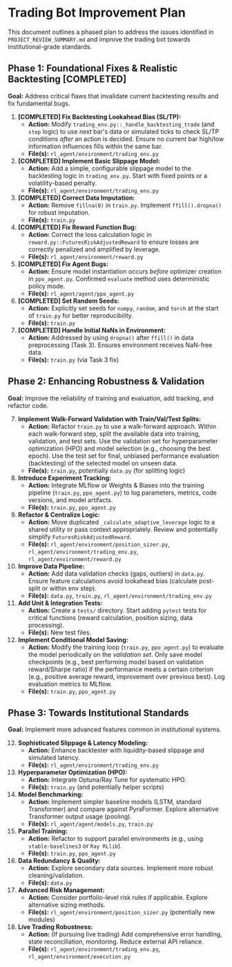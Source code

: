 # Trading Bot Improvement Plan

This document outlines a phased plan to address the issues identified in `PROJECT_REVIEW_SUMMARY.md` and improve the trading bot towards institutional-grade standards.

## Phase 1: Foundational Fixes & Realistic Backtesting [COMPLETED]

**Goal:** Address critical flaws that invalidate current backtesting results and fix fundamental bugs.

1.  **[COMPLETED] Fix Backtesting Lookahead Bias (SL/TP):**
    *   **Action:** Modify `trading_env.py::_handle_backtesting_trade` (and `step` logic) to use *next* bar's data or simulated ticks to check SL/TP conditions *after* an action is decided. Ensure no current bar high/low information influences fills within the same bar.
    *   **File(s):** `rl_agent/environment/trading_env.py`
2.  **[COMPLETED] Implement Basic Slippage Model:**
    *   **Action:** Add a simple, configurable slippage model to the backtesting logic in `trading_env.py`. Start with fixed points or a volatility-based penalty.
    *   **File(s):** `rl_agent/environment/trading_env.py`
3.  **[COMPLETED] Correct Data Imputation:**
    *   **Action:** Remove `fillna(0)` in `train.py`. Implement `ffill().dropna()` for robust imputation.
    *   **File(s):** `train.py`
4.  **[COMPLETED] Fix Reward Function Bug:**
    *   **Action:** Correct the loss calculation logic in `reward.py::FuturesRiskAdjustedReward` to ensure losses are correctly penalized and amplified by leverage.
    *   **File(s):** `rl_agent/environment/reward.py`
5.  **[COMPLETED] Fix Agent Bugs:**
    *   **Action:** Ensure model instantiation occurs *before* optimizer creation in `ppo_agent.py`. Confirmed `evaluate` method uses deterministic policy mode.
    *   **File(s):** `rl_agent/agent/ppo_agent.py`
6.  **[COMPLETED] Set Random Seeds:**
    *   **Action:** Explicitly set seeds for `numpy`, `random`, and `torch` at the start of `train.py` for better reproducibility.
    *   **File(s):** `train.py`
7.  **[COMPLETED] Handle Initial NaNs in Environment:**
    *   **Action:** Addressed by using `dropna()` after `ffill()` in data preprocessing (Task 3). Ensures environment receives NaN-free data.
    *   **File(s):** `train.py` (via Task 3 fix)

## Phase 2: Enhancing Robustness & Validation

**Goal:** Improve the reliability of training and evaluation, add tracking, and refactor code.

7.  **Implement Walk-Forward Validation with Train/Val/Test Splits:**
    *   **Action:** Refactor `train.py` to use a walk-forward approach. Within each walk-forward step, split the available data into training, validation, and test sets. Use the validation set for hyperparameter optimization (HPO) and model selection (e.g., choosing the best epoch). Use the test set for final, unbiased performance evaluation (backtesting) of the selected model on unseen data.
    *   **File(s):** `train.py`, potentially `data.py` (for splitting logic)
8.  **Introduce Experiment Tracking:**
    *   **Action:** Integrate MLflow or Weights & Biases into the training pipeline (`train.py`, `ppo_agent.py`) to log parameters, metrics, code versions, and model artifacts.
    *   **File(s):** `train.py`, `ppo_agent.py`
9.  **Refactor & Centralize Logic:**
    *   **Action:** Move duplicated `_calculate_adaptive_leverage` logic to a shared utility or pass context appropriately. Review and potentially simplify `FuturesRiskAdjustedReward`.
    *   **File(s):** `rl_agent/environment/position_sizer.py`, `rl_agent/environment/trading_env.py`, `rl_agent/environment/reward.py`
10. **Improve Data Pipeline:**
    *   **Action:** Add data validation checks (gaps, outliers) in `data.py`. Ensure feature calculations avoid lookahead bias (calculate post-split or within env step).
    *   **File(s):** `data.py`, `train.py`, `rl_agent/environment/trading_env.py`
11. **Add Unit & Integration Tests:**
    *   **Action:** Create a `tests/` directory. Start adding `pytest` tests for critical functions (reward calculation, position sizing, data processing).
    *   **File(s):** New test files.
12. **Implement Conditional Model Saving:**
    *   **Action:** Modify the training loop (`train.py`, `ppo_agent.py`) to evaluate the model periodically on the *validation set*. Only save model checkpoints (e.g., best performing model based on validation reward/Sharpe ratio) if the performance meets a certain criterion (e.g., positive average reward, improvement over previous best). Log evaluation metrics to MLflow.
    *   **File(s):** `train.py`, `ppo_agent.py`

## Phase 3: Towards Institutional Standards

**Goal:** Implement more advanced features common in institutional systems.

12. **Sophisticated Slippage & Latency Modeling:**
    *   **Action:** Enhance backtester with liquidity-based slippage and simulated latency.
    *   **File(s):** `rl_agent/environment/trading_env.py`
13. **Hyperparameter Optimization (HPO):**
    *   **Action:** Integrate Optuna/Ray Tune for systematic HPO.
    *   **File(s):** `train.py` (and potentially helper scripts)
14. **Model Benchmarking:**
    *   **Action:** Implement simpler baseline models (LSTM, standard Transformer) and compare against PyraFormer. Explore alternative Transformer output usage (pooling).
    *   **File(s):** `rl_agent/agent/models.py`, `train.py`
15. **Parallel Training:**
    *   **Action:** Refactor to support parallel environments (e.g., using `stable-baselines3` or `Ray RLlib`).
    *   **File(s):** `train.py`, `ppo_agent.py`
16. **Data Redundancy & Quality:**
    *   **Action:** Explore secondary data sources. Implement more robust cleaning/validation.
    *   **File(s):** `data.py`
17. **Advanced Risk Management:**
    *   **Action:** Consider portfolio-level risk rules if applicable. Explore alternative sizing methods.
    *   **File(s):** `rl_agent/environment/position_sizer.py` (potentially new modules)
18. **Live Trading Robustness:**
    *   **Action:** (If pursuing live trading) Add comprehensive error handling, state reconciliation, monitoring. Reduce external API reliance.
    *   **File(s):** `rl_agent/environment/trading_env.py`, `rl_agent/environment/execution.py`
